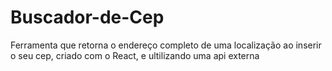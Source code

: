 # Buscador-de-Cep
Ferramenta que retorna o endereço completo de uma localização ao inserir o seu cep, criado com o React, e ultilizando uma api externa
